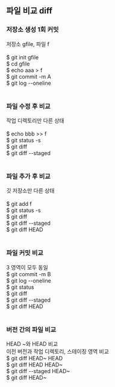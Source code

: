 ## 파일 비교 diff

### 저장소 생성 1회 커밋
저장소 gfile, 파일 f<br>
<br>
$ git init gfile<br>
$ cd gfile<br>
$ echo aaa > f<br>
$ git commit -m A<br>
$ git log --oneline<br>
<br>

### 파일 수정 후 비교
작업 디렉토리만 다른 상태<br>
<br>
$ echo bbb >> f<br>
$ git status -s<br>
$ git diff<br>
$ git diff --staged<br>
<br>

### 파일 추가 후 비교
깃 저장소만 다른 상태<br>
<br>
$ git add f<br>
$ git status -s<br>
$ git diff<br>
$ git diff --staged<br>
$ git diff HEAD<br>
<br>

### 파일 커밋 비교
3 영역이 모두 동일<br>
$ git commit -m B<br>
$ git log --oneline<br>
$ git status<br>
$ git diff<br>
$ git diff --staged<br>
$ git diff HEAD<br>
<br>

### 버전 간의 파일 비교
HEAD ~와 HEAD 비교<br>
이전 버전과 작업 디렉토리, 스테이징 영역 비교<br>
$ git diff HEAD~ HEAD<br>
$ git diff HEAD HEAD~<br>
$ git diff --staged HEAD~<br>
$ git diff HEAD~<br>
